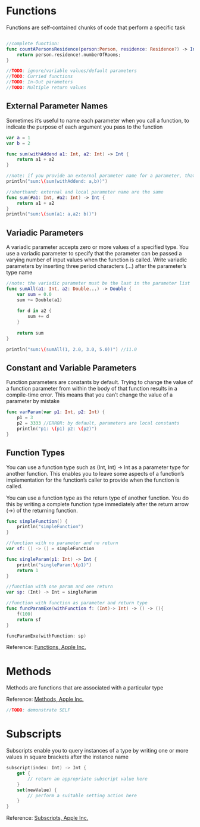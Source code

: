 # Functions
Functions are self-contained chunks of code that perform a specific task
```swift

//complete function:
func countAPersonsResidence(person:Person, residence: Residence?) -> Int {
    return person.residence!.numberOfRooms;
}

//TODO: ignore/variable values/default parameters
//TODO: Curried functions
//TODO: In-Out parameters
//TODO: Multiple return values
```

## External Parameter Names
Sometimes it’s useful to name each parameter when you call a function, to indicate the purpose of each argument you pass to the function
```swift
var a = 1
var b = 2

func sum(withAddend a1: Int, a2: Int) -> Int {
    return a1 + a2
}

//note: if you provide an external parameter name for a parameter, that external name must always be used when you call the function
println("sum:\(sum(withAddend: a,b))")

//shorthand: external and local parameter name are the same
func sum(#a1: Int, #a2: Int) -> Int {
    return a1 + a2
}
println("sum:\(sum(a1: a,a2: b))")
```

## Variadic Parameters
A variadic parameter accepts zero or more values of a specified type. You use a variadic parameter to specify that the parameter can be passed a varying number of input values when the function is called. Write variadic parameters by inserting three period characters (...) after the parameter’s type name
```swift
//note: the variadic parameter must be the last in the parameter list
func sumAll(a1: Int, a2: Double...) -> Double {
    var sum = 0.0
    sum += Double(a1)
    
    for d in a2 {
        sum += d
    }
    
    return sum
}

println("sum:\(sumAll(1, 2.0, 3.0, 5.0))") //11.0
```

## Constant and Variable Parameters
Function parameters are constants by default. Trying to change the value of a function parameter from within the body of that function results in a compile-time error. This means that you can’t change the value of a parameter by mistake
```swift
func varParam(var p1: Int, p2: Int) {
    p1 = 3
    p2 = 3333 //ERROR: by default, parameters are local constants
    println("p1: \(p1) p2: \(p2)")
}
```

## Function Types
You can use a function type such as (Int, Int) -> Int as a parameter type for another function. This enables you to leave some aspects of a function’s implementation for the function’s caller to provide when the function is called.

You can use a function type as the return type of another function. You do this by writing a complete function type immediately after the return arrow (->) of the returning function.
```swift
func simpleFunction() {
    println("simpleFunction")
}

//function with no parameter and no return
var sf: () -> () = simpleFunction

func singleParam(p1: Int) -> Int {
    println("singleParam:\(p1)")
    return 1
}

//function with one param and one return
var sp: (Int) -> Int = singleParam

//function with function as parameter and return type
func funcParamExe(withFunction f: (Int)-> Int) -> () -> (){
    f(100)
    return sf
}

funcParamExe(withFunction: sp)
```

Reference: [Functions, Apple Inc.](https://developer.apple.com/library/ios/documentation/Swift/Conceptual/Swift_Programming_Language/Functions.html#//apple_ref/doc/uid/TP40014097-CH10-ID158)

# Methods
Methods are functions that are associated with a particular type

Reference: [Methods, Apple Inc.](https://developer.apple.com/library/ios/documentation/Swift/Conceptual/Swift_Programming_Language/Methods.html#//apple_ref/doc/uid/TP40014097-CH15-ID234)

```swift
//TODO: demonstrate SELF
```

# Subscripts
Subscripts enable you to query instances of a type by writing one or more values in square brackets after the instance name

```swift
subscript(index: Int) -> Int {
    get {
        // return an appropriate subscript value here
    }
    set(newValue) {
        // perform a suitable setting action here
    }
}
```
Reference: [Subscripts, Apple Inc.](https://developer.apple.com/library/ios/documentation/Swift/Conceptual/Swift_Programming_Language/Subscripts.html#//apple_ref/doc/uid/TP40014097-CH16-ID305)

